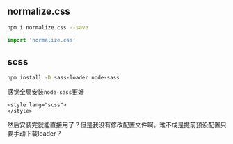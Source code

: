 ## normalize.css
``` bash
npm i normalize.css --save
```

``` js
import 'normalize.css'
```

## scss
``` bash
npm install -D sass-loader node-sass
```
感觉全局安装`node-sass`更好

``` .vue
<style lang="scss">
</style>
```

然后安装完就能直接用了？但是我没有修改配置文件啊。难不成是提前预设配置只要手动下载loader？